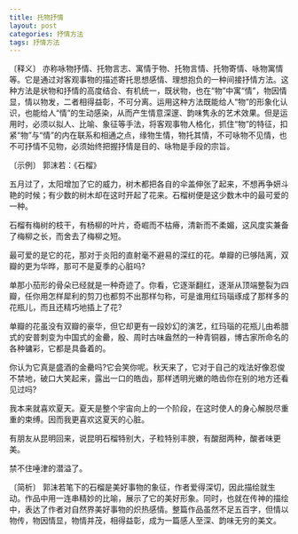 ```yaml
---
title: 托物抒情
layout: post
categories: 抒情方法
tags: 抒情方法
---
```


〔释义〕 亦称咏物抒情、托物言志、寓情于物、托物言情、托物寄情、咏物寓情等。它是通过对客观事物的描述寄托思想感情、理想抱负的一种间接抒情方法。这种方法是状物和抒情的高度结合、有机统一，既状物，也在“物”中寓“情”，物因情显，情以物发，二者相得益彰，不可分离。运用这种方法既能给人“物”的形象化认识，也能给人“情”的生动感染，从而产生情意深邃、韵味隽永的艺术效果。但是运用时，必须以拟人、比喻、象征等手法，将客观事物人格化，抓住“物”的特征，扣紧“物”与“情”的内在联系和相通之点，缘物生情，物托其情，不可咏物不见情，也不可抒情不见物，必须始终把握抒情是目的、咏物是手段的宗旨。

〔示例〕 郭沫若：《石榴》

五月过了，太阳增加了它的威力，树木都把各自的伞盖伸张了起来，不想再争妍斗艳的时候；有少数的树木却在这时开起了花来。石榴树便是这少数木中的最可爱的一种。

石榴有梅树的枝干，有杨柳的叶片，奇崛而不枯瘠，清新而不柔媚，这风度实兼备了梅柳之长，而舍去了梅柳之短。

最可爱的是它的花，那对于炎阳的直射毫不避易的深红的花。单瓣的已够陆离，双瓣的更为华晔，那可不是夏季的心脏吗?

单那小茄形的骨朵已经就是一种奇迹了。你看，它逐渐翻红，逐渐从顶端整裂为四瓣，任你用怎样犀利的剪刀也都剪不出那样匀称，可是谁用红玛瑙琢成了那样多的花瓶儿，而且还精巧地插上了花?

单瓣的花虽没有双瓣的豪华，但它却更有一段妙幻的演艺，红玛瑙的花瓶儿由希腊式的安普刺变为中国式的金罍，殷、周时古味盎然的一种青铜器，博古家所命名的各种镛彩，它都是具备着的。

你认为它真是盛酒的金罍吗?它会笑你呢。秋天来了，它对于自己的戏法好像忍俊不禁地，破口大笑起来，露出一口的皓齿，那样透明光嫩的皓齿你在别的地方还看见过吗?

我本来就喜欢夏天。夏天是整个宇宙向上的一个阶段，在这时使人的身心解脱尽重重的束缚。因而我更喜欢这夏天的心脏。

有朋友从昆明回来，说昆明石榴特别大，子粒特别丰腴，有酸甜两种，酸者味更美。

禁不住唾津的潜溢了。

〔简析〕 郭沫若笔下的石榴是美好事物的象征，作者爱得深切，因此描绘就生动。作品中用一连串精妙的比喻，展示了它的美好形象。同时，也就在传神的描绘中，表达了作者对自然界美好事物的炽热感情。整篇作品虽然不足五百字，但情以物传，物因情显，物情并茂，相得益彰，成为一篇感人至深、韵味无穷的美文。 